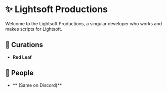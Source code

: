 # ✨ Lightsoft Productions
Welcome to the Lightsoft Productions, a singular developer who works and makes scripts for Lightsoft.
## 🏦 Curations
- **Red Leaf**
## 👥 People
- ** (Same on Discord)**

